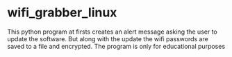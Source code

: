 # wifi_grabber_linux
This python program at firsts creates an alert message asking the user to update the software. But along with the update the wifi passwords are saved to a file and encrypted.
The program is only for educational purposes
